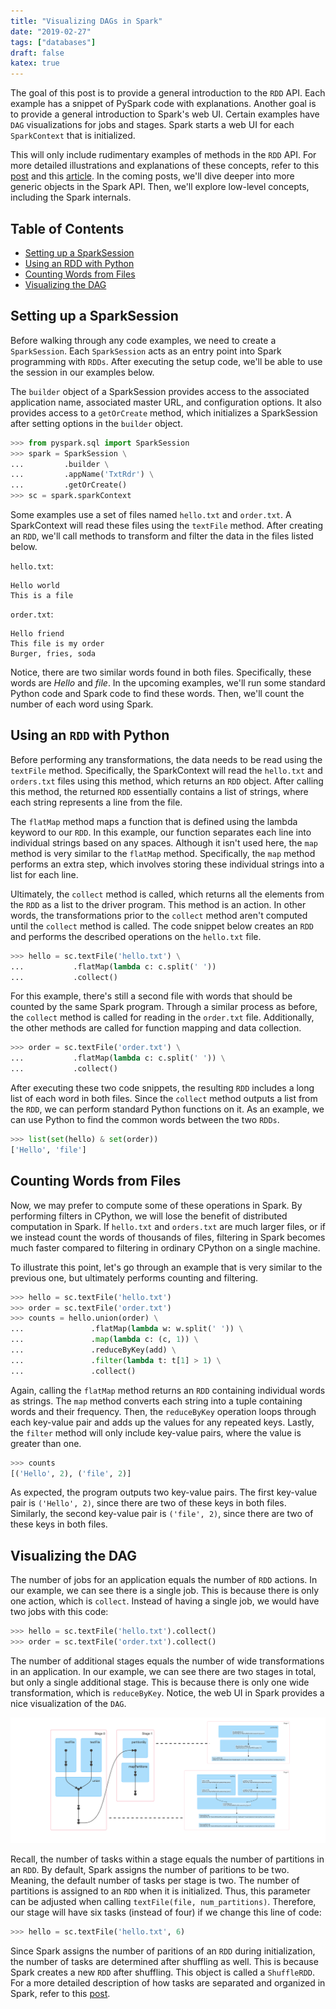 ```yaml
---
title: "Visualizing DAGs in Spark"
date: "2019-02-27"
tags: ["databases"]
draft: false
katex: true
---
```


The goal of this post is to provide a general introduction to the `RDD` API. Each example has a snippet of PySpark code with explanations. Another goal is to provide a general introduction to Spark's web UI. Certain examples have `DAG` visualizations for jobs and stages. Spark starts a web UI for each `SparkContext` that is initialized.

This will only include rudimentary examples of methods in the `RDD` API. For more detailed illustrations and explanations of these concepts, refer to this [post](https://stackoverflow.com/a/37529233/12777044) and this [article](https://databricks.com/blog/2015/06/22/understanding-your-spark-application-through-visualization.html). In the coming posts, we'll dive deeper into more generic objects in the Spark API. Then, we'll explore low-level concepts, including the Spark internals.

## Table of Contents

- [Setting up a SparkSession](#setting-up-a-sparksession)
- [Using an RDD with Python](#using-an-rdd-with-python)
- [Counting Words from Files](#counting-words-from-files)
- [Visualizing the DAG](#visualizing-the-dag)

## Setting up a SparkSession

Before walking through any code examples, we need to create a `SparkSession`. Each `SparkSession` acts as an entry point into Spark programming with `RDDs`. After executing the setup code, we'll be able to use the session in our examples below.

The `builder` object of a SparkSession provides access to the associated application name, associated master URL, and configuration options. It also provides access to a `getOrCreate` method, which initializes a SparkSession after setting options in the `builder` object.

```python
>>> from pyspark.sql import SparkSession
>>> spark = SparkSession \
...         .builder \
...         .appName('TxtRdr') \
...         .getOrCreate()
>>> sc = spark.sparkContext
```

Some examples use a set of files named `hello.txt` and `order.txt`. A SparkContext will read these files using the `textFile` method. After creating an `RDD`, we'll call methods to transform and filter the data in the files listed below.

`hello.txt`:

```text
Hello world
This is a file
```

`order.txt`:

```text
Hello friend
This file is my order
Burger, fries, soda
```

Notice, there are two similar words found in both files. Specifically, these words are *Hello* and *file*. In the upcoming examples, we'll run some standard Python code and Spark code to find these words. Then, we'll count the number of each word using Spark.

## Using an `RDD` with Python

Before performing any transformations, the data needs to be read using the `textFile` method. Specifically, the SparkContext will read the `hello.txt` and `orders.txt` files using this method, which returns an `RDD` object. After calling this method, the returned `RDD` essentially contains a list of strings, where each string represents a line from the file.

The `flatMap` method maps a function that is defined using the lambda keyword to our `RDD`. In this example, our function separates each line into individual strings based on any spaces. Although it isn't used here, the `map` method is very similar to the `flatMap` method. Specifically, the `map` method performs an extra step, which involves storing these individual strings into a list for each line.

Ultimately, the `collect` method is called, which returns all the elements from the `RDD` as a list to the driver program. This method is an action. In other words, the transformations prior to the `collect` method aren't computed until the `collect` method is called. The code snippet below creates an `RDD` and performs the described operations on the `hello.txt` file.

```python
>>> hello = sc.textFile('hello.txt') \
...           .flatMap(lambda c: c.split(' '))
...           .collect()
```

For this example, there's still a second file with words that should be counted by the same Spark program. 
Through a similar process as before, the `collect` method is called for reading in the `order.txt` file. Additionally, the other methods are called for function mapping and data collection.

```python
>>> order = sc.textFile('order.txt') \
...           .flatMap(lambda c: c.split(' ')) \
...           .collect()
```

After executing these two code snippets, the resulting `RDD` includes a long list of each word in both files. Since the `collect` method outputs a list from the `RDD`, we can perform standard Python functions on it. As an example, we can use Python to find the common words between the two `RDDs`.

```python
>>> list(set(hello) & set(order))
['Hello', 'file']
```

## Counting Words from Files

Now, we may prefer to compute some of these operations in Spark. By performing filters in CPython, we will lose the benefit of distributed computation in Spark. If `hello.txt` and `orders.txt` are  much larger files, or if we instead count the words of thousands of files, filtering in Spark becomes much faster compared to filtering in ordinary CPython on a single machine.

To illustrate this point, let's go through an example that is very similar to the previous one, but ultimately performs counting and filtering.

```python
>>> hello = sc.textFile('hello.txt')
>>> order = sc.textFile('order.txt')
>>> counts = hello.union(order) \
...               .flatMap(lambda w: w.split(' ')) \
...               .map(lambda c: (c, 1)) \
...               .reduceByKey(add) \
...               .filter(lambda t: t[1] > 1) \
...               .collect()
```

Again, calling the `flatMap` method returns an `RDD` containing individual words as strings. The `map` method converts each string into a tuple containing words and their frequency. Then, the `reduceByKey` operation loops through each key-value pair and adds up the values for any repeated keys. Lastly, the `filter` method will only include key-value pairs, where the value is greater than one.

```python
>>> counts
[('Hello', 2), ('file', 2)]
```

As expected, the program outputs two key-value pairs. The first key-value pair is `('Hello', 2)`, since there are two of these keys in both files. Similarly, the second key-value pair is `('file', 2)`, since there are two of these keys in both files.

## Visualizing the DAG

The number of jobs for an application equals the number of `RDD` actions. In our example, we can see there is a single job. This is because there is only one action, which is `collect`. Instead of having a single job, we would have two jobs with this code:

```python
>>> hello = sc.textFile('hello.txt').collect()
>>> order = sc.textFile('order.txt').collect()
```

The number of additional stages equals the number of wide transformations in an application. In our example, we can see there are two stages in total, but only a single additional stage. This is because there is only one wide transformation, which is `reduceByKey`. Notice, the web UI in Spark provides a nice visualization of the `DAG`.

![wordcounts](../img/pysparkwordcounts.svg)

Recall, the number of tasks within a stage equals the number of partitions in an `RDD`. By default, Spark assigns the number of paritions to be two. Meaning, the default number of tasks per stage is two. The number of partitions is assigned to an `RDD` when it is initialized. Thus, this parameter can be adjusted when calling `textFile(file, num_partitions)`. Therefore, our stage will have six tasks (instead of four) if we change this line of code:

```python
>>> hello = sc.textFile('hello.txt', 6)
```

Since Spark assigns the number of paritions of an `RDD` during initialization, the number of tasks are determined after shuffling as well. This is because Spark creates a new `RDD` after shuffling. This object is called a `ShuffleRDD`. For a more detailed description of how tasks are separated and organized in Spark, refer to this [post](https://stackoverflow.com/a/37759913/12777044).



